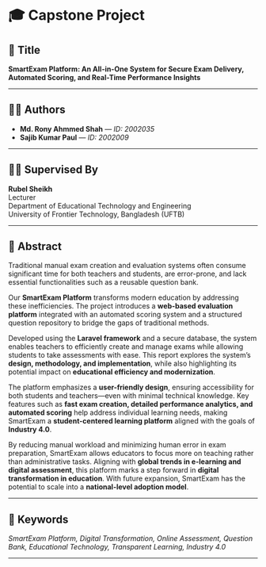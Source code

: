 # 🎓 Capstone Project

## 📘 Title  
**SmartExam Platform: An All-in-One System for Secure Exam Delivery, Automated Scoring, and Real-Time Performance Insights**

---

## 👨‍🎓 Authors  
- **Md. Rony Ahmmed Shah** — *ID: 2002035*  
- **Sajib Kumar Paul** — *ID: 2002009*  


---

## 👨‍🏫 Supervised By  
**Rubel Sheikh**  
Lecturer  
Department of Educational Technology and Engineering  
University of Frontier Technology, Bangladesh (UFTB)  

---

## 📝 Abstract  
Traditional manual exam creation and evaluation systems often consume significant time for both teachers and students, are error-prone, and lack essential functionalities such as a reusable question bank.  

Our **SmartExam Platform** transforms modern education by addressing these inefficiencies. The project introduces a **web-based evaluation platform** integrated with an automated scoring system and a structured question repository to bridge the gaps of traditional methods.  

Developed using the **Laravel framework** and a secure database, the system enables teachers to efficiently create and manage exams while allowing students to take assessments with ease. This report explores the system’s **design, methodology, and implementation**, while also highlighting its potential impact on **educational efficiency and modernization**.  

The platform emphasizes a **user-friendly design**, ensuring accessibility for both students and teachers—even with minimal technical knowledge. Key features such as **fast exam creation, detailed performance analytics, and automated scoring** help address individual learning needs, making SmartExam a **student-centered learning platform** aligned with the goals of **Industry 4.0**.  

By reducing manual workload and minimizing human error in exam preparation, SmartExam allows educators to focus more on teaching rather than administrative tasks. Aligning with **global trends in e-learning and digital assessment**, this platform marks a step forward in **digital transformation in education**. With future expansion, SmartExam has the potential to scale into a **national-level adoption model**.  

---

## 🔑 Keywords  
*SmartExam Platform, Digital Transformation, Online Assessment, Question Bank, Educational Technology, Transparent Learning, Industry 4.0*  

---
